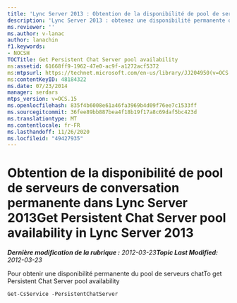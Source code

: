 ```yaml
---
title: 'Lync Server 2013 : Obtention de la disponibilité de pool de serveurs de conversation permanente'
description: 'Lync Server 2013 : obtenez une disponibilité permanente du pool serveur Chat.'
ms.reviewer: ''
ms.author: v-lanac
author: lanachin
f1.keywords:
- NOCSH
TOCTitle: Get Persistent Chat Server pool availability
ms:assetid: 61668ff9-1962-47e0-ac9f-a1272acf5372
ms:mtpsurl: https://technet.microsoft.com/en-us/library/JJ204950(v=OCS.15)
ms:contentKeyID: 48184322
ms.date: 07/23/2014
manager: serdars
mtps_version: v=OCS.15
ms.openlocfilehash: 835f4b6008e61a46fa3969b4d09f76ee7c1533ff
ms.sourcegitcommit: 36fee89bb887bea4f18b19f17a8c69daf5bc423d
ms.translationtype: MT
ms.contentlocale: fr-FR
ms.lasthandoff: 11/26/2020
ms.locfileid: "49427935"
---
```

# <a name="get-persistent-chat-server-pool-availability-in-lync-server-2013"></a><span data-ttu-id="679e4-103">Obtention de la disponibilité de pool de serveurs de conversation permanente dans Lync Server 2013</span><span class="sxs-lookup"><span data-stu-id="679e4-103">Get Persistent Chat Server pool availability in Lync Server 2013</span></span>

<div data-xmlns="http://www.w3.org/1999/xhtml">

<div class="topic" data-xmlns="http://www.w3.org/1999/xhtml" data-msxsl="urn:schemas-microsoft-com:xslt" data-cs="https://msdn.microsoft.com/">

<div data-asp="https://msdn2.microsoft.com/asp">



</div>

<div id="mainSection">

<div id="mainBody"><span data-ttu-id="679e4-104">

<span> </span></span><span class="sxs-lookup"><span data-stu-id="679e4-104">

<span> </span></span></span>

<span data-ttu-id="679e4-105">_**Dernière modification de la rubrique :** 2012-03-23_</span><span class="sxs-lookup"><span data-stu-id="679e4-105">_**Topic Last Modified:** 2012-03-23_</span></span>

<span data-ttu-id="679e4-106">Pour obtenir une disponibilité permanente du pool de serveurs chat</span><span class="sxs-lookup"><span data-stu-id="679e4-106">To get Persistent Chat Server pool availability</span></span>

    Get-CsService -PersistentChatServer

<span data-ttu-id="679e4-107"></div>

<span> </span>

</div>

</div>

</span><span class="sxs-lookup"><span data-stu-id="679e4-107"></div>

<span> </span>

</div>

</div>

</span></span></div>

